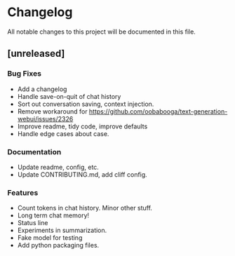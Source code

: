 # Changelog

All notable changes to this project will be documented in this file.

## [unreleased]

### Bug Fixes

- Add a changelog
- Handle save-on-quit of chat history
- Sort out conversation saving, context injection.
- Remove workaround for https://github.com/oobabooga/text-generation-webui/issues/2326
- Improve readme, tidy code, improve defaults
- Handle edge cases about case.

### Documentation

- Update readme, config, etc.
- Update CONTRIBUTING.md, add cliff config.

### Features

- Count tokens in chat history. Minor other stuff.
- Long term chat memory!
- Status line
- Experiments in summarization.
- Fake model for testing
- Add python packaging files.

<!-- generated by git-cliff -->
